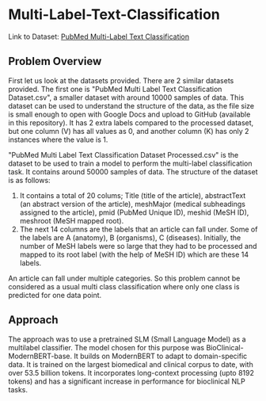 # Multi-Label-Text-Classification

Link to Dataset: [PubMed Multi-Label Text Classification](https://www.kaggle.com/datasets/owaiskhan9654/pubmed-multilabel-text-classification)

## Problem Overview
First let us look at the datasets provided. There are 2 similar datasets provided. The first one is "PubMed Multi Label Text Classification Dataset.csv", a smaller dataset with around 10000 samples of data. This dataset can be used to understand the structure of the data, as the file size is small enough to open with Google Docs and upload to GitHub (available in this repository). It has 2 extra labels compared to the processed dataset, but one column (V) has all values as 0, and another column (K) has only 2 instances where the value is 1.

"PubMed Multi Label Text Classification Dataset Processed.csv" is the dataset to be used to train a model to perform the multi-label classification task. It contains around 50000 samples of data. The structure of the dataset is as follows:
1. It contains a total of 20 colums; Title (title of the article), abstractText (an abstract version of the article), meshMajor (medical subheadings assigned to the article), pmid (PubMed Unique ID), meshid (MeSH ID), meshroot (MeSH mapped root).
2. The next 14 columns are the labels that an article can fall under. Some of the labels are A (anatomy), B (organisms), C (diseases). Initially, the number of MeSH labels were so large that they had to be processed and mapped to its root label (with the help of MeSH ID) which are these 14 labels.

An article can fall under multiple categories. So this problem cannot be considered as a usual multi class classification where only one class is predicted for one data point.

## Approach
The approach was to use a pretrained SLM (Small Language Model) as a multilabel classifier. The model chosen for this purpose was BioClinical-ModernBERT-base. It builds on ModernBERT to adapt to domain-specific data. It is trained on the largest biomedical and clinical corpus to date, with over 53.5 billion tokens. It incorporates long-context processing (upto 8192 tokens) and has a significant increase in performance for bioclinical NLP tasks.





